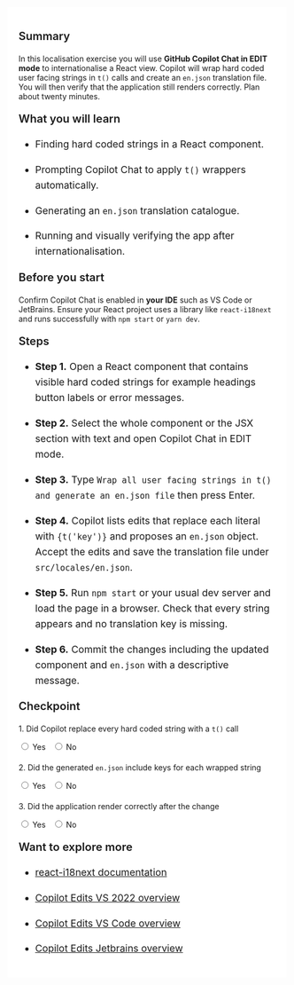 ﻿---
Title: Internationalisation sweep
Source: insert.sql
---
<div class="container" style="max-width:960px;background:#ffffff;padding:20px;"> <!-- Summary --> <p style="font-weight:600;font-size:1.25rem;">Summary</p> <p> In this localisation exercise you will use <strong>GitHub Copilot Chat in EDIT mode</strong> to internationalise a React view. Copilot will wrap hard coded user facing strings in <code>t()</code> calls and create an <code>en.json</code> translation file. You will then verify that the application still renders correctly. Plan about twenty minutes. </p> <!-- What you will learn --> <p style="font-weight:600;font-size:1.25rem;">What you will learn</p> <ul style="font-size:1.1rem;line-height:1.6;"> <li> <p>Finding hard coded strings in a React component.</p> </li> <li> <p>Prompting Copilot Chat to apply <code>t()</code> wrappers automatically.</p> </li> <li> <p>Generating an <code>en.json</code> translation catalogue.</p> </li> <li> <p>Running and visually verifying the app after internationalisation.</p> </li> </ul> <!-- Before you start --> <p style="font-weight:600;font-size:1.25rem;">Before you start</p> <p> Confirm Copilot Chat is enabled in <strong>your IDE</strong> such as VS&nbsp;Code or JetBrains. Ensure your React project uses a library like <code>react-i18next</code> and runs successfully with <code>npm start</code> or <code>yarn dev</code>. </p> <!-- Steps --> <p style="font-weight:600;font-size:1.25rem;">Steps</p> <ul style="font-size:1.1rem;line-height:1.6;"> <li> <p><strong>Step&nbsp;1.</strong> Open a React component that contains visible hard coded strings for example headings button labels or error messages.</p> </li> <li> <p><strong>Step&nbsp;2.</strong> Select the whole component or the JSX section with text and open Copilot Chat in EDIT mode.</p> </li> <li> <p><strong>Step&nbsp;3.</strong> Type <code>Wrap all user facing strings in t() and generate an en.json file</code> then press Enter.</p> </li> <li> <p><strong>Step&nbsp;4.</strong> Copilot lists edits that replace each literal with <code>{t('key')}</code> and proposes an <code>en.json</code> object. Accept the edits and save the translation file under <code>src/locales/en.json</code>.</p> </li> <li> <p><strong>Step&nbsp;5.</strong> Run <code>npm start</code> or your usual dev server and load the page in a browser. Check that every string appears and no translation key is missing.</p> </li> <li> <p><strong>Step&nbsp;6.</strong> Commit the changes including the updated component and <code>en.json</code> with a descriptive message.</p> </li> </ul> <!-- Checkpoint --> <p style="font-weight:600;font-size:1.25rem;">Checkpoint</p> <div style="margin-top:20px;"> <p>1.&nbsp;Did Copilot replace every hard coded string with a <code>t()</code> call</p> <input type="radio" name="q1">&nbsp;Yes&nbsp;&nbsp; <input type="radio" name="q1">&nbsp;No </div> <div style="margin-top:20px;"> <p>2.&nbsp;Did the generated <code>en.json</code> include keys for each wrapped string</p> <input type="radio" name="q2">&nbsp;Yes&nbsp;&nbsp; <input type="radio" name="q2">&nbsp;No </div> <div style="margin-top:20px;"> <p>3.&nbsp;Did the application render correctly after the change</p> <input type="radio" name="q3">&nbsp;Yes&nbsp;&nbsp; <input type="radio" name="q3">&nbsp;No </div> <!-- Explore more --> <p style="font-weight:600;font-size:1.25rem;">Want to explore more</p> <ul style="font-size:1.1rem;line-height:1.6;"> <li> <p><a href="https://react.i18next.com/" target="_blank">react-i18next documentation</a></p> </li> <li> <p><a href="https://learn.microsoft.com/en-us/visualstudio/ide/copilot-edits" target="_blank">Copilot Edits VS 2022 overview</a></p> </li> <li> <p><a href="https://code.visualstudio.com/docs/copilot/chat/copilot-edits" target="_blank">Copilot Edits VS Code overview</a></p> </li> <li> <p><a href="https://github.blog/changelog/2025-03-20-enhance-your-productivity-with-copilot-edits-in-jetbrains-ides/" target="_blank">Copilot Edits Jetbrains overview</a></p> </li> </ul> </div>
